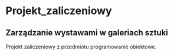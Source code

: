 # Projekt_zaliczeniowy
## Zarządzanie wystawami w galeriach sztuki

Projekt zaliczeniowy z przedmiotu programowanie obiektowe.
